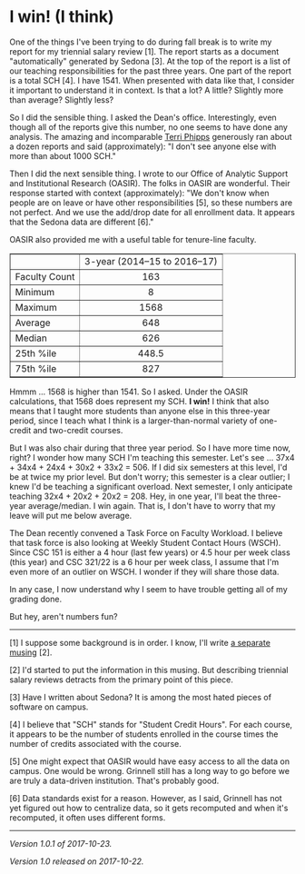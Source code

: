 I win! (I think)
================

One of the things I've been trying to do during fall break is to write
my report for my triennial salary review [1].  The report starts as a
document "automatically" generated by Sedona [3].  At the top of the
report is a list of our teaching responsibilities for the past three 
years.  One part of the report is a total SCH [4].  I have 1541.  When
presented with data like that, I consider it important to understand it
in context.  Is that a lot?  A little?  Slightly more than average?
Slightly less?

So I did the sensible thing.  I asked the Dean's office.  Interestingly,
even though all of the reports give this number, no one seems to have done
any analysis.  The amazing and incomparable [Terri Phipps](terri-phipps)
generously ran about a dozen reports and said (approximately): "I don't
see anyone else with more than about 1000 SCH."

Then I did the next sensible thing.  I wrote to our Office of Analytic
Support and Institutional Research (OASIR).  The folks in OASIR are wonderful.
Their response started with context (approximately): "We don't know when
people are on leave or have other responsibilities [5], so these numbers
are not perfect.  And we use the add/drop date for all enrollment data.
It appears that the Sedona data are different [6]."

OASIR also provided me with a useful table for tenure-line faculty.

<table border>
<tr> <td align="center"></td> <td>3-year (2014–15 to 2016–17)</td> </tr>
<tr> <td>Faculty Count</td> <td align="center">163</td> </tr>
<tr> <td>Minimum</td> <td align="center">8</td> </tr>
<tr> <td>Maximum</td> <td align="center">1568</td> </tr>
<tr> <td>Average</td> <td align="center">648</td> </tr>
<tr> <td>Median</td> <td align="center">626</td> </tr>
<tr> <td>25th %ile</td> <td align="center">448.5</td> </tr>
<tr> <td>75th %ile</td> <td align="center">827</td> </tr>
</table>

Hmmm ... 1568 is higher than 1541.  So I asked.  Under the OASIR
calculations, that 1568 does represent my SCH.  **I win!**  I think
that also means that I taught more students than anyone else in this
three-year period, since I teach what I think is a larger-than-normal
variety of one-credit and two-credit courses.

But I was also chair during that three year period.  So I have more
time now, right?  I wonder how many SCH I'm teaching this semester.
Let's see ... 37x4 + 34x4 + 24x4 + 30x2 + 33x2 = 506.  If I did six
semesters at this level, I'd be at twice my prior level.  But don't worry;
this semester is a clear outlier; I knew I'd be teaching a significant
overload.  Next semester, I only anticipate teaching 32x4 + 20x2 +
20x2 = 208.  Hey, in one year, I'll beat the three-year average/median.
I win again.  That is, I don't have to worry that my leave will put me
below average.

The Dean recently convened a Task Force on Faculty Workload.  I believe
that task force is also looking at Weekly Student Contact Hours (WSCH).
Since CSC 151 is either a 4 hour (last few years) or 4.5 hour per week
class (this year) and CSC 321/22 is a 6 hour per week class, I assume
that I'm even more of an outlier on WSCH.  I wonder if they will share
those data.

In any case, I now understand why I seem to have trouble getting all of
my grading done.

But hey, aren't numbers fun?

---

[1] I suppose some background is in order.  I know, I'll write [a separate
musing](triennial-salary-reviews) [2].

[2] I'd started to put the information in this musing.  But describing
triennial salary reviews detracts from the primary point of this piece.

[3] Have I written about Sedona?  It is among the most hated pieces of
software on campus.

[4] I believe that "SCH" stands for "Student Credit Hours".  For each course,
it appears to be the number of students enrolled in the course times the
number of credits associated with the course.

[5] One might expect that OASIR would have easy access to all the data on
campus.  One would be wrong.  Grinnell still has a long way to go before we
are truly a data-driven institution.  That's probably good.

[6] Data standards exist for a reason.  However, as I said, Grinnell has
not yet figured out how to centralize data, so it gets recomputed and when
it's recomputed, it often uses different forms.

---

*Version 1.0.1 of 2017-10-23.*

*Version 1.0 released on 2017-10-22.*

